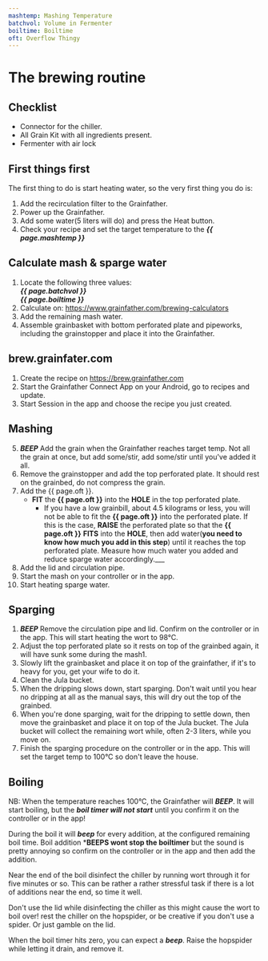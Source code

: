 ```yaml
---
mashtemp: Mashing Temperature
batchvol: Volume in Fermenter
boiltime: Boiltime
oft: Overflow Thingy
---
```

# The brewing routine

## Checklist
* Connector for the chiller.
* All Grain Kit with all ingredients present.
* Fermenter with air lock

## First things first

The first thing to do is start heating water, so the very first thing you do is:  

1. Add the recirculation filter to the Grainfather.
2. Power up the Grainfather.
3. Add some water(5 liters will do) and press the Heat button.
4. Check your recipe and set the target temperature to the ***{{ page.mashtemp }}***  




## Calculate mash & sparge water

1. Locate the following three values:  
***{{ page.batchvol }}***  
***{{ page.boiltime }}***
2. Calculate on: https://www.grainfather.com/brewing-calculators 
3. Add the remaining mash water.
4. Assemble grainbasket with bottom perforated plate and pipeworks, including the grainstopper and place it into the Grainfather.




## brew.grainfater.com

1. Create the recipe on https://brew.grainfather.com
2. Start the Grainfather Connect App on your Android, go to recipes and update.
3. Start Session in the app and choose the recipe you just created.




## Mashing

5. ***BEEP*** Add the grain when the Grainfather reaches target temp. Not all the grain at once, but add some/stir, add some/stir until you've added it all.
6. Remove the grainstopper and add the top perforated plate. It should rest on the grainbed, do not compress the grain.
7. Add the {{ page.oft }}.
    - **FIT** the **{{ page.oft }}** into the **HOLE** in the top perforated plate. 
        - If you have a low grainbill, about 4.5 kilograms or less, you will not be able to fit the **{{ page.oft }}** into the perforated plate. If this is the case, **RAISE** the perforated plate so that the **{{ page.oft }}** **FITS** into the **HOLE**, then add water(**you need to know how much you add in this step**) until it reaches the top perforated plate. Measure how much water you added and reduce sparge water accordingly.___
7. Add the lid and circulation pipe.
8. Start the mash on your controller or in the app.
9. Start heating sparge water.



## Sparging

1. ***BEEP*** Remove the circulation pipe and lid. Confirm on the controller or in the app. This will start heating the wort to 98&deg;C.
2. Adjust the top perforated plate so it rests on top of the grainbed again, it will have sunk some during the mash1.
3. Slowly lift the grainbasket and place it on top of the grainfather, if it's to heavy for you, get your wife to do it.
4. Clean the Jula bucket.
5. When the dripping slows down, start sparging. Don't wait until you hear no dripping at all as the manual says, this will dry out the top of the grainbed.
6. When you're done sparging, wait for the dripping to settle down, then move the grainbasket and place it on top of the Jula bucket. The Jula bucket will collect the remaining wort while, often 2-3 liters, while you move on.
7. Finish the sparging procedure on the controller or in the app. This will set the target temp to 100&deg;C so don't leave the house.



## Boiling

NB: When the temperature reaches 100&deg;C, the Grainfather will ***BEEP***. It will start boiling, but the ***boil timer will not start*** until you confirm it on the controller or in the app! 

During the boil it will ***beep*** for every addition, at the configured remaining boil time. Boil addition ***BEEPS wont stop the boiltimer** but the sound is pretty annoying so confirm on the controller or in the app and then add the addition.

Near the end of the boil disinfect the chiller by running wort through it for five minutes or so. This can be rather a rather stressful task if there is a lot of additions near the end, so time it well. 

Don't use the lid while disinfecting the chiller as this might cause the wort to boil over! rest the chiller on the hopspider, or be creative if you don't use a spider. Or just gamble on the lid.

When the boil timer hits zero, you can expect a ***beep***.  Raise the hopspider while letting it drain, and remove it. 